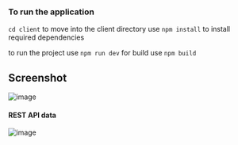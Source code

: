 ### To run the application 
`cd client` to move into the client directory 
use `npm install` to install required dependencies 


to run the project use `npm run dev`
for build use  `npm build`

## Screenshot

![image](https://github.com/Shevaitverma/1DOT5_assignment/assets/54855567/15dcb77f-09f2-408e-95ef-ae4fe2c87262)

#### REST API data
![image](https://github.com/Shevaitverma/1DOT5_assignment/assets/54855567/b7e1d8fd-e042-4d36-8b98-986255f581d2)
